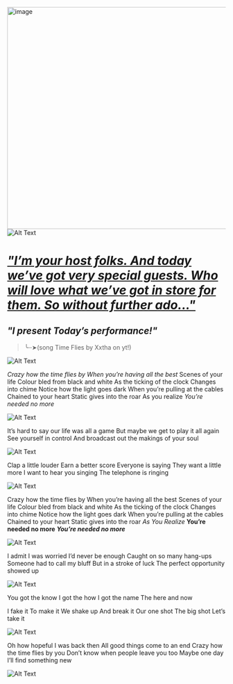 <img width="735" height="511" alt="image" src="https://github.com/user-attachments/assets/9790d5bc-ec9a-4639-8175-9455347e9da5" />![Alt Text](https://i.pinimg.com/736x/45/f5/80/45f5809596eee6886125ad78e131fc4e.jpg)



# [_*"I’m your host folks. And today we’ve got very special guests. Who will love what we’ve got in store for them. So without further ado..."*_](https://www.youtube.com/watch?v=ApDhQlVNA-A&list=RDApDhQlVNA-A&start_radio=1)
##                                                 _*"I present Today’s performance!"*_
>╰┈➤(song Time Flies by Xxtha on yt!)

![Alt Text](https://i.pinimg.com/736x/26/ec/9b/26ec9b809148edc1cf88b5a169c81277.jpg)

*Crazy how the time flies by*
*When you’re having all the best*
Scenes of your life
Colour bled from black and white
As the ticking of the clock
Changes into chime
Notice how the light goes dark
When you’re pulling at the cables
Chained to your heart
Static gives into the roar
As you realize
*You’re needed no more*

![Alt Text](https://i.pinimg.com/736x/37/38/0d/37380dce49b66489157f6a853fee9951.jpg)

It’s hard to say our life was all a game
But maybe we get to play it all again
See yourself in control
And broadcast out the makings of your soul

![Alt Text](https://i.pinimg.com/736x/c6/f2/bd/c6f2bd2a3bd29ba6eb72d9a35b5e5056.jpg)

Clap a little louder
Earn a better score
Everyone is saying
They want a little more
I want to hear you singing
The telephone is ringing

![Alt Text](https://i.pinimg.com/736x/08/ff/8b/08ff8b3221cce7ffefbee8565a5dc052.jpg)

Crazy how the time flies by
When you’re having all the best
Scenes of your life
Colour bled from black and white
As the ticking of the clock
Changes into chime
Notice how the light goes dark
When you’re pulling at the cables
Chained to your heart
Static gives into the roar
*As You Realize*
**You’re needed no more**
***You’re needed no more***

![Alt Text](https://i.pinimg.com/1200x/1d/7f/82/1d7f821f0c37453c3a1c4b69e02d9311.jpg)

I admit I was worried
I’d never be enough
Caught on so many hang-ups
Someone had to call my bluff
But in a stroke of luck
The perfect opportunity showed up

![Alt Text](https://i.pinimg.com/736x/da/42/45/da42456181fa81e707c1edf73d9832df.jpg)

You got the know
I got the how
I got the name
The here and now

I fake it 
To make it
We shake up
And break it
Our one shot
The big shot
Let’s take it

![Alt Text](https://i.pinimg.com/736x/4f/fd/8d/4ffd8dd59ad2f1e90e88af74a40bb4e4.jpg)

Oh how hopeful I was back then
All good things come to an end
Crazy how the time flies by you
Don’t know when people leave you too
Maybe one day I’ll find something new

![Alt Text](https://i.pinimg.com/736x/ca/cd/39/cacd393634df3475153231c17532ff5d.jpg)

